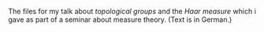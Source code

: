 The files for my talk about *topological groups* and the *Haar measure*
which i gave as part of a seminar about measure theory. (Text is in German.)

